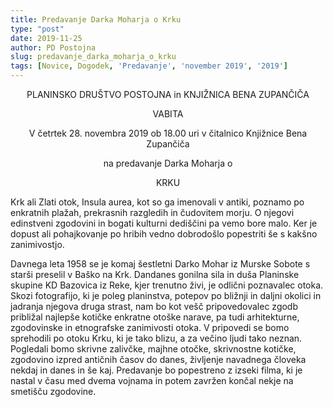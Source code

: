 ```yaml
---
title: Predavanje Darka Moharja o Krku
type: "post"
date: 2019-11-25
author: PD Postojna
slug: predavanje_darka_moharja_o_krku
tags: [Novice, Dogodek, 'Predavanje', 'november 2019', '2019']
---
```


<center>
PLANINSKO DRUŠTVO POSTOJNA
in
KNJIŽNICA BENA ZUPANČIČA

VABITA

V četrtek 28. novembra 2019 ob 18.00 uri
v čitalnico Knjižnice Bena Zupančiča

na predavanje Darka Moharja o 

KRKU
</center>
<!--more-->
Krk ali Zlati otok, Insula aurea, kot so ga imenovali v antiki, poznamo po  enkratnih plažah, prekrasnih razgledih in čudovitem morju. O njegovi edinstveni zgodovini in bogati kulturni dediščini pa vemo bore malo. Ker je dopust ali pohajkovanje po hribih vedno dobrodošlo popestriti še s kakšno zanimivostjo.

Davnega leta 1958 se je komaj šestletni Darko Mohar iz Murske Sobote s starši preselil v Baško na Krk. Dandanes gonilna sila in duša Planinske skupine KD Bazovica iz Reke, kjer trenutno živi,  je odlični poznavalec otoka. Skozi fotografijo, ki je poleg planinstva, potepov po bližnji in daljni okolici in jadranja njegova druga strast, nam bo kot vešč pripovedovalec zgodb približal najlepše kotičke enkratne otoške narave, pa tudi arhitekturne, zgodovinske in etnografske zanimivosti otoka. V pripovedi se bomo sprehodili po otoku Krku, ki je tako blizu, a za večino ljudi tako neznan. Pogledali bomo skrivne zalivčke, majhne otočke, skrivnostne kotičke, zgodovino izpred antičnih časov do danes, življenje navadnega človeka nekdaj in danes in še kaj. Predavanje bo popestreno z izseki filma, ki je nastal v času med dvema vojnama in potem zavržen končal nekje na smetišču zgodovine.


